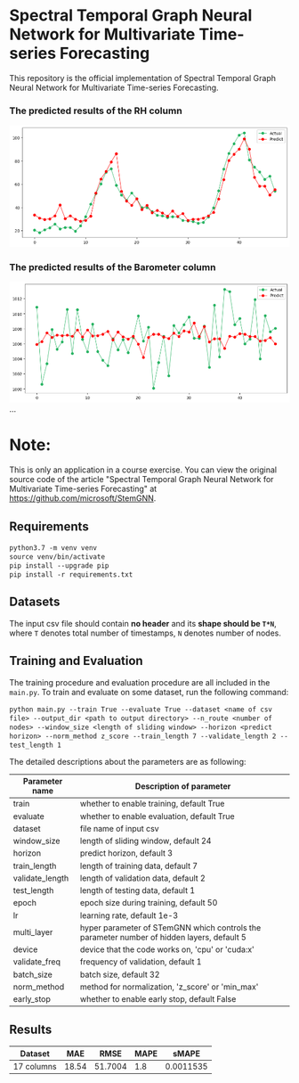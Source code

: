 # Spectral Temporal Graph Neural Network for Multivariate Time-series Forecasting

This repository is the official implementation of Spectral Temporal Graph Neural Network for
Multivariate Time-series Forecasting.

### The predicted results of the RH column
![O3 column][O3]
### The predicted results of the Barometer column
![Barometer column][Barometer]
...
# Note:
This is only an application in a course exercise. You can view the original source code of the article "Spectral Temporal Graph Neural Network for Multivariate Time-series Forecasting" at https://github.com/microsoft/StemGNN.

## Requirements

```setup
python3.7 -m venv venv
source venv/bin/activate
pip install --upgrade pip
pip install -r requirements.txt
```

## Datasets

The input csv file should contain **no header** and its **shape should be `T*N`**, where `T` denotes total number of timestamps, `N` denotes number of nodes.

## Training and Evaluation

The training procedure and evaluation procedure are all included in the `main.py`. To train and evaluate on some dataset, run the following command:

```train & evaluate
python main.py --train True --evaluate True --dataset <name of csv file> --output_dir <path to output directory> --n_route <number of nodes> --window_size <length of sliding window> --horizon <predict horizon> --norm_method z_score --train_length 7 --validate_length 2 --test_length 1
```

The detailed descriptions about the parameters are as following:

| Parameter name | Description of parameter |
| --- | --- |
| train | whether to enable training, default True |
| evaluate | whether to enable evaluation, default True |
| dataset | file name of input csv |
| window_size | length of sliding window, default 24 |
| horizon | predict horizon, default 3 |
| train_length | length of training data, default 7 |
| validate_length | length of validation data, default 2 |
| test_length | length of testing data, default 1 |
| epoch | epoch size during training, default 50|
| lr | learning rate, default 1e-3 |
| multi_layer | hyper parameter of STemGNN which controls the parameter number of hidden layers, default 5 |
| device | device that the code works on, 'cpu' or 'cuda:x' | 
| validate_freq | frequency of validation, default 1 |
| batch_size | batch size, default 32 |
| norm_method | method for normalization, 'z_score' or 'min_max' |
| early_stop | whether to enable early stop, default False |


## Results

| Dataset | MAE  | RMSE | MAPE | sMAPE |
| -----   | ---- | ---- | ---- | ----  |
| 17 columns | 18.54 | 51.7004| 1.8 | 0.0011535 | 

[O3]: O3_column.png
[Barometer]: Barometer_column.png